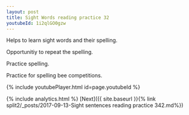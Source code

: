 ```yaml
---
layout: post
title: Sight Words reading practice 32
youtubeId: 1i2qlGO0gzw
---
```

 
 
Helps to learn sight words and their spelling.

Opportunitiy to repeat the spelling. 

Practice spelling. 
 
Practice for spelling bee competitions. 
 
{% include youtubePlayer.html id=page.youtubeId %}
 
 
{% include analytics.html %} 
[Next]({{ site.baseurl }}{% link  split2/_posts/2017-09-13-Sight sentences reading practice 342.md%})
 
